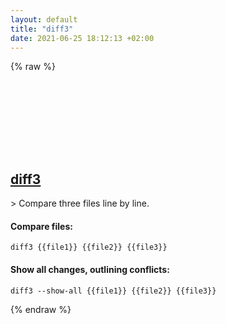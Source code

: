 ```yaml
---
layout: default
title: "diff3"
date: 2021-06-25 18:12:13 +02:00
---
```

{% raw %}
<h2 id="diff3">
  <a href="/en/linux/diff3.html">diff3</a> <a href="#diff3"><svg class="icon">
    <use href="/assets/images/unicode_sprite.svg#link" />
  </svg></a>
</h2>
> Compare three files line by line.

#### Compare files:
```shell
diff3 {{file1}} {{file2}} {{file3}}
```
#### Show all changes, outlining conflicts:
```shell
diff3 --show-all {{file1}} {{file2}} {{file3}}
```
{% endraw %}